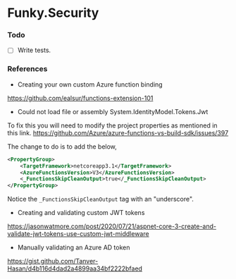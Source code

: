 # Funky.Security

### Todo
- [ ] Write tests.


### References

* Creating your own custom Azure function binding

https://github.com/ealsur/functions-extension-101


* Could not load file or assembly System.IdentityModel.Tokens.Jwt

To fix this you will need to modify the project properties as mentioned in this link.
https://github.com/Azure/azure-functions-vs-build-sdk/issues/397

The change to do is to add the below,
```xml
<PropertyGroup>
    <TargetFramework>netcoreapp3.1</TargetFramework>
    <AzureFunctionsVersion>V3</AzureFunctionsVersion>
    <_FunctionsSkipCleanOutput>true</_FunctionsSkipCleanOutput>
</PropertyGroup>
```

Notice the `_FunctionsSkipCleanOutput` tag with an "underscore".

* Creating and validating custom JWT tokens
  
https://jasonwatmore.com/post/2020/07/21/aspnet-core-3-create-and-validate-jwt-tokens-use-custom-jwt-middleware


* Manually validating an Azure AD token

https://gist.github.com/Tanver-Hasan/d4b116d4dad2a4899aa34bf2222bfaed



